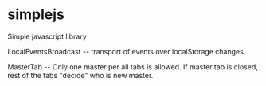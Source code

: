 # simplejs
Simple javascript library

LocalEventsBroadcast -- transport of events over localStorage changes.

MasterTab -- Only one master per all tabs is allowed. If master tab is closed, rest of the tabs "decide" who is new master.
